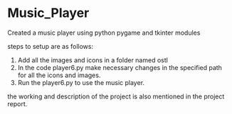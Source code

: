 # Music_Player

Created a music player using python pygame and tkinter modules

steps to setup are as follows:
1. Add all the images and icons in a folder named ostl 
2. In the code player6.py make necessary changes in the specified path for all the icons and images.
3. Run the player6.py to use the music player.


the working and description of the project is also mentioned in the project report.
